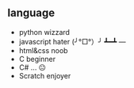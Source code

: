 ## language

* python wizzard
* javascript hater                                                  (╯°□°）╯ ┻━┻ —
* html&css noob                                 
* C beginner
* C# ... 😐
* Scratch enjoyer
